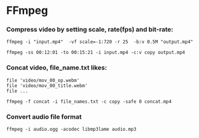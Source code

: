 # FFmpeg

### Compress video by setting scale, rate(fps) and bit-rate:
```
ffmpeg -i "input.mp4"  -vf scale=-1:720 -r 25  -b:v 0.5M "output.mp4"

ffmpeg -ss 00:12:01 -to 00:15:21 -i input.mp4 -c:v copy output.mp4
```

### Concat video, file_name.txt likes:
```
file 'video/mov_00_op.webm'
file 'video/mov_00_title.webm'
file ...
```
```
ffmpeg -f concat -i file_names.txt -c copy -safe 0 concat.mp4
```

### Convert audio file format
```
ffmpeg -i audio.ogg -acodec libmp3lame audio.mp3
```